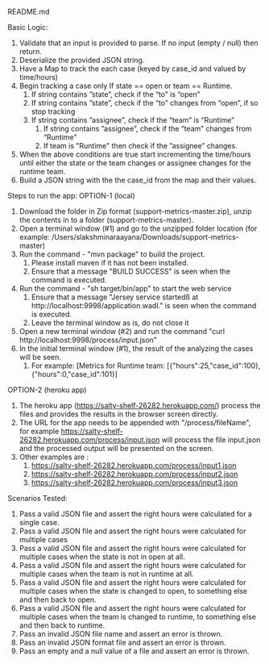 README.md

Basic Logic:
1. Validate that an input is provided to parse. If no input (empty / null) then return.
2. Deserialize the provided JSON string.
3. Have a Map to track the each case (keyed by case_id and valued by time/hours)
4. Begin tracking a case only If state == open or team == Runtime.
    1. If string contains ”state”, check if the “to” is “open”
    2. If string contains ”state”, check if the “to” changes from “open”,  if so stop tracking
    3. If string contains ”assignee”, check if the “team” is “Runtime”
        1. If string contains ”assignee”, check if the “team” changes from “Runtime”
        1. If team is "Runtime" then check if the ”assignee” changes.
5. When the above conditions are true start incrementing the time/hours until either the state or the team changes or assignee changes for the runtime team.
6. Build a JSON string with the the case_id from the map and their values.

Steps to run the app:
OPTION-1 (local)
1. Download the folder in Zip format (support-metrics-master.zip), unzip the contents in to a folder (support-metrics-master).
2. Open a terminal window (#1) and go to the unzipped folder location (for example: /Users/slakshminaraayana/Downloads/support-metrics-master)
3. Run the command - "mvn package" to build the project. 
    1. Please install maven if it has not been installed.
    2. Ensure that a message "BUILD SUCCESS" is seen when the command is executed.
4. Run the command - "sh target/bin/app" to start the web service
    1. Ensure that a message "Jersey service startedß at http://localhost:9998/application.wadl." is seen when the command is executed.
    2. Leave the terminal window as is, do not close it
5. Open a new terminal window (#2) and run the command "curl http://localhost:9998/process/input.json"
6. In the initial terminal window (#1), the result of the analyzing the cases will be seen.
    1. For example: [Metrics for Runtime team: [{"hours":25,"case_id":100},{"hours":0,"case_id":101}]

OPTION-2 (heroku app)
1. The heroku app (https://salty-shelf-26282.herokuapp.com/) process the files and provides the results in the browser screen directly.
2. The URL for the app needs to be appended with "/process/fileName", for example https://salty-shelf-26282.herokuapp.com/process/input.json will process the file input.json and the processed output will be presented on the screen.
3. Other examples are :
   1. https://salty-shelf-26282.herokuapp.com/process/input1.json
   2. https://salty-shelf-26282.herokuapp.com/process/input2.json
   3. https://salty-shelf-26282.herokuapp.com/process/input3.json

 Scenarios Tested:
 1. Pass a valid JSON file and assert the right hours were calculated for a single case.
 2. Pass a valid JSON file and assert the right hours were calculated for multiple cases
 3. Pass a valid JSON file and assert the right hours were calculated for multiple cases when the state is not in open at all.
 4. Pass a valid JSON file and assert the right hours were calculated for multiple cases when the team is not in runtime at all.
 5. Pass a valid JSON file and assert the right hours were calculated for multiple cases when the state is changed to open, to something else and then back to open.
 6. Pass a valid JSON file and assert the right hours were calculated for multiple cases when the team is changed to runtime, to something else and then back to runtime.
 7. Pass an invalid JSON file name and assert an error is thrown.
 8. Pass an invalid JSON format file and assert an error is thrown.
 9. Pass an empty and a null value of a file and assert an error is thrown.



